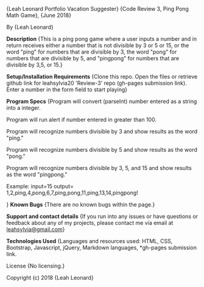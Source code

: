 {Leah Leonard Portfolio Vacation Suggester}
{Code Review 3, Ping Pong Math Game}, {June 2018}

By {Leah Leonard}

**Description**
{This is a ping pong game where a user inputs a number and in return receives either a number that is not divisible by 3 or 5 or 15, or the word "ping" for numbers that are divisible by 3, the word "pong" for numbers that are divisible by 5, and "pingpong" for numbers that are divisible by 3,5, or 15.}

**Setup/Installation Requirements**
{Clone this repo. Open the files or retrieve github link for leahsylvia20 'Review-3' repo (gh-pages submission link). Enter a number in the form field to start playing}

**Program Specs**
{Program will convert (parseInt) number entered as a string into a integer.

Program will run alert if number entered in greater than 100.

Program will recognize numbers divisible by 3 and show results as the word "ping."

Program will recognize numbers divisible by 5 and show results as the word "pong."

Program will recognize numbers divisible by 3, 5, and 15 and show results as the word "pingpong."

Example:
input=15
output= 1,2,ping,4,pong,6,7,ping,pong,11,ping,13,14,pingpong!


}
**Known Bugs**
{There are no known bugs within the page.}

**Support and contact details**
{If you run into any issues or have questions or feedback about any of my projects, please contact me via email at leahsylvia@gmail.com}

**Technologies Used**
{Languages and resources used: HTML, CSS, Bootstrap, Javascript, jQuery, Markdown languages, *gh-pages submission link.

License
{No licensing.}

Copyright (c) 2018 {Leah Leonard}

